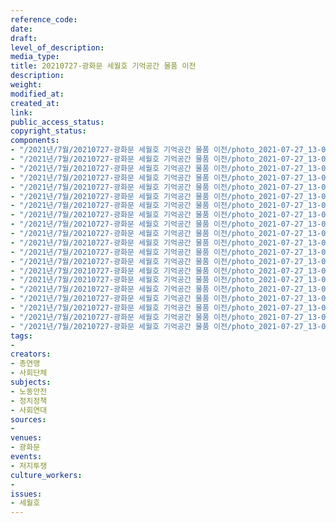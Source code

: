 ```yaml
---
reference_code: 
date: 
draft: 
level_of_description: 
media_type: 
title: 20210727-광화문 세월호 기억공간 물품 이전
description: 
weight: 
modified_at: 
created_at: 
link: 
public_access_status: 
copyright_status: 
components:
- "/2021년/7월/20210727-광화문 세월호 기억공간 물품 이전/photo_2021-07-27_13-07-29.jpg"
- "/2021년/7월/20210727-광화문 세월호 기억공간 물품 이전/photo_2021-07-27_13-07-38.jpg"
- "/2021년/7월/20210727-광화문 세월호 기억공간 물품 이전/photo_2021-07-27_13-07-28.jpg"
- "/2021년/7월/20210727-광화문 세월호 기억공간 물품 이전/photo_2021-07-27_13-07-31.jpg"
- "/2021년/7월/20210727-광화문 세월호 기억공간 물품 이전/photo_2021-07-27_13-07-34.jpg"
- "/2021년/7월/20210727-광화문 세월호 기억공간 물품 이전/photo_2021-07-27_13-07-31 (2).jpg"
- "/2021년/7월/20210727-광화문 세월호 기억공간 물품 이전/photo_2021-07-27_13-07-38 (2).jpg"
- "/2021년/7월/20210727-광화문 세월호 기억공간 물품 이전/photo_2021-07-27_13-07-40 (2).jpg"
- "/2021년/7월/20210727-광화문 세월호 기억공간 물품 이전/photo_2021-07-27_13-07-40.jpg"
- "/2021년/7월/20210727-광화문 세월호 기억공간 물품 이전/photo_2021-07-27_13-07-34 (2).jpg"
- "/2021년/7월/20210727-광화문 세월호 기억공간 물품 이전/photo_2021-07-27_13-07-32.jpg"
- "/2021년/7월/20210727-광화문 세월호 기억공간 물품 이전/photo_2021-07-27_13-07-33.jpg"
- "/2021년/7월/20210727-광화문 세월호 기억공간 물품 이전/photo_2021-07-27_13-07-37.jpg"
- "/2021년/7월/20210727-광화문 세월호 기억공간 물품 이전/photo_2021-07-27_13-07-33 (2).jpg"
- "/2021년/7월/20210727-광화문 세월호 기억공간 물품 이전/photo_2021-07-27_13-07-41.jpg"
- "/2021년/7월/20210727-광화문 세월호 기억공간 물품 이전/photo_2021-07-27_13-07-39.jpg"
- "/2021년/7월/20210727-광화문 세월호 기억공간 물품 이전/photo_2021-07-27_13-07-36.jpg"
- "/2021년/7월/20210727-광화문 세월호 기억공간 물품 이전/photo_2021-07-27_13-07-30.jpg"
- "/2021년/7월/20210727-광화문 세월호 기억공간 물품 이전/photo_2021-07-27_13-07-42.jpg"
- "/2021년/7월/20210727-광화문 세월호 기억공간 물품 이전/photo_2021-07-27_13-07-43.jpg"
tags:
- 
creators:
- 총연맹
- 사회단체
subjects:
- 노동안전
- 정치정책
- 사회연대
sources:
- 
venues:
- 광화문
events:
- 저지투쟁
culture_workers:
- 
issues:
- 세월호
---
```

